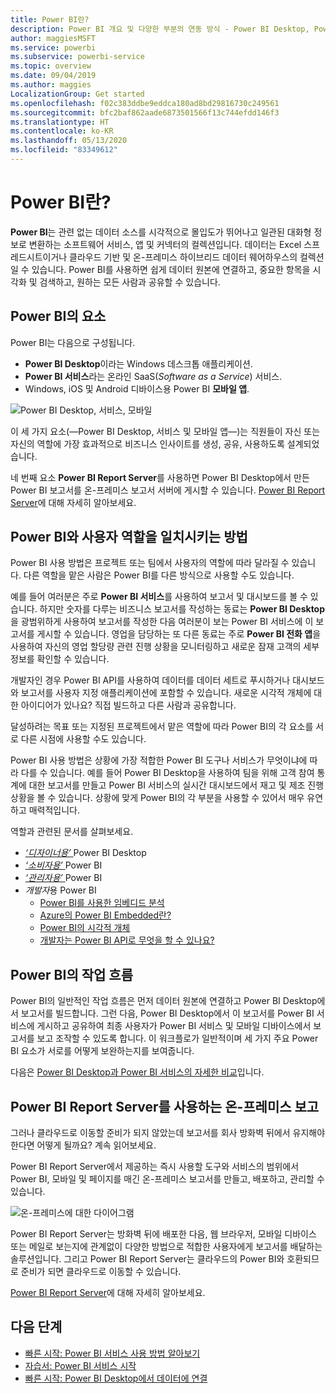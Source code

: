 ```yaml
---
title: Power BI란?
description: Power BI 개요 및 다양한 부분의 연동 방식 - Power BI Desktop, Power BI 서비스, Power BI Mobile, Report Server 및 Power BI Embedded.
author: maggiesMSFT
ms.service: powerbi
ms.subservice: powerbi-service
ms.topic: overview
ms.date: 09/04/2019
ms.author: maggies
LocalizationGroup: Get started
ms.openlocfilehash: f02c383ddbe9eddca180ad8bd29816730c249561
ms.sourcegitcommit: bfc2baf862aade6873501566f13c744efdd146f3
ms.translationtype: HT
ms.contentlocale: ko-KR
ms.lasthandoff: 05/13/2020
ms.locfileid: "83349612"
---
```

# <a name="what-is-power-bi"></a>Power BI란?
**Power BI**는 관련 없는 데이터 소스를 시각적으로 몰입도가 뛰어나고 일관된 대화형 정보로 변환하는 소프트웨어 서비스, 앱 및 커넥터의 컬렉션입니다. 데이터는 Excel 스프레드시트이거나 클라우드 기반 및 온-프레미스 하이브리드 데이터 웨어하우스의 컬렉션일 수 있습니다. Power BI를 사용하면 쉽게 데이터 원본에 연결하고, 중요한 항목을 시각화 및 검색하고, 원하는 모든 사람과 공유할 수 있습니다.

## <a name="the-parts-of-power-bi"></a>Power BI의 요소
Power BI는 다음으로 구성됩니다. 
- **Power BI Desktop**이라는 Windows 데스크톱 애플리케이션.
- **Power BI 서비스**라는 온라인 SaaS(*Software as a Service*) 서비스. 
- Windows, iOS 및 Android 디바이스용 Power BI **모바일 앱**.

![Power BI Desktop, 서비스, 모바일](media/power-bi-overview/power-bi-overview-blocks.png)

이 세 가지 요소(&mdash;Power BI Desktop, 서비스 및 모바일 앱&mdash;)는 직원들이 자신 또는 자신의 역할에 가장 효과적으로 비즈니스 인사이트를 생성, 공유, 사용하도록 설계되었습니다.

네 번째 요소 **Power BI Report Server**를 사용하면 Power BI Desktop에서 만든 Power BI 보고서를 온-프레미스 보고서 서버에 게시할 수 있습니다. [Power BI Report Server](#on-premises-reporting-with-power-bi-report-server)에 대해 자세히 알아보세요.

## <a name="how-power-bi-matches-your-role"></a>Power BI와 사용자 역할을 일치시키는 방법
Power BI 사용 방법은 프로젝트 또는 팀에서 사용자의 역할에 따라 달라질 수 있습니다. 다른 역할을 맡은 사람은 Power BI를 다른 방식으로 사용할 수도 있습니다.

예를 들어 여러분은 주로 **Power BI 서비스**를 사용하여 보고서 및 대시보드를 볼 수 있습니다. 하지만 숫자를 다루는 비즈니스 보고서를 작성하는 동료는 **Power BI Desktop**을 광범위하게 사용하여 보고서를 작성한 다음 여러분이 보는 Power BI 서비스에 이 보고서를 게시할 수 있습니다. 영업을 담당하는 또 다른 동료는 주로 **Power BI 전화 앱**을 사용하여 자신의 영업 할당량 관련 진행 상황을 모니터링하고 새로운 잠재 고객의 세부 정보를 확인할 수 있습니다.

개발자인 경우 Power BI API를 사용하여 데이터를 데이터 세트로 푸시하거나 대시보드와 보고서를 사용자 지정 애플리케이션에 포함할 수 있습니다. 새로운 시각적 개체에 대한 아이디어가 있나요? 직접 빌드하고 다른 사람과 공유합니다.  

달성하려는 목표 또는 지정된 프로젝트에서 맡은 역할에 따라 Power BI의 각 요소를 서로 다른 시점에 사용할 수도 있습니다.

Power BI 사용 방법은 상황에 가장 적합한 Power BI 도구나 서비스가 무엇이냐에 따라 다를 수 있습니다. 예를 들어 Power BI Desktop을 사용하여 팀을 위해 고객 참여 통계에 대한 보고서를 만들고 Power BI 서비스의 실시간 대시보드에서 재고 및 제조 진행 상황을 볼 수 있습니다. 상황에 맞게 Power BI의 각 부분을 사용할 수 있어서 매우 유연하고 매력적입니다.

역할과 관련된 문서를 살펴보세요.
- [ *‘디자이너용’* ](desktop-what-is-desktop.md) Power BI Desktop
- [ *‘소비자용’* ](../consumer/end-user-consumer.md) Power BI
- [ *‘관리자용’* ](../admin/service-admin-administering-power-bi-in-your-organization.md) Power BI
- *개발자*용 Power BI
    * [Power BI를 사용한 임베디드 분석](../developer/embedded/embedding.md)
    * [Azure의 Power BI Embedded란?](../developer/embedded/azure-pbie-what-is-power-bi-embedded.md)
    * [Power BI의 시각적 개체](../developer/visuals/power-bi-custom-visuals.md)
    * [개발자는 Power BI API로 무엇을 할 수 있나요?](../developer/automation/overview-of-power-bi-rest-api.md)

## <a name="the-flow-of-work-in-power-bi"></a>Power BI의 작업 흐름
Power BI의 일반적인 작업 흐름은 먼저 데이터 원본에 연결하고 Power BI Desktop에서 보고서를 빌드합니다. 그런 다음, Power BI Desktop에서 이 보고서를 Power BI 서비스에 게시하고 공유하여 최종 사용자가 Power BI 서비스 및 모바일 디바이스에서 보고서를 보고 조작할 수 있도록 합니다.
이 워크플로가 일반적이며 세 가지 주요 Power BI 요소가 서로를 어떻게 보완하는지를 보여줍니다.

다음은 [Power BI Desktop과 Power BI 서비스의 자세한 비교](../fundamentals/service-service-vs-desktop.md)입니다.

## <a name="on-premises-reporting-with-power-bi-report-server"></a>Power BI Report Server를 사용하는 온-프레미스 보고

그러나 클라우드로 이동할 준비가 되지 않았는데 보고서를 회사 방화벽 뒤에서 유지해야 한다면 어떻게 될까요?  계속 읽어보세요.

Power BI Report Server에서 제공하는 즉시 사용할 도구와 서비스의 범위에서 Power BI, 모바일 및 페이지를 매긴 온-프레미스 보고서를 만들고, 배포하고, 관리할 수 있습니다.

![온-프레미스에 대한 다이어그램](media/power-bi-overview/power-bi-report-server2.png)

Power BI Report Server는 방화벽 뒤에 배포한 다음, 웹 브라우저, 모바일 디바이스 또는 메일로 보는지에 관계없이 다양한 방법으로 적합한 사용자에게 보고서를 배달하는 솔루션입니다. 그리고 Power BI Report Server는 클라우드의 Power BI와 호환되므로 준비가 되면 클라우드로 이동할 수 있습니다. 

[Power BI Report Server](../report-server/get-started.md)에 대해 자세히 알아보세요.

## <a name="next-steps"></a>다음 단계
- [빠른 시작: Power BI 서비스 사용 방법 알아보기](../service-the-new-power-bi-experience.md)   
- [자습서: Power BI 서비스 시작](service-get-started.md)
- [빠른 시작: Power BI Desktop에서 데이터에 연결](../connect-data/desktop-quickstart-connect-to-data.md)
